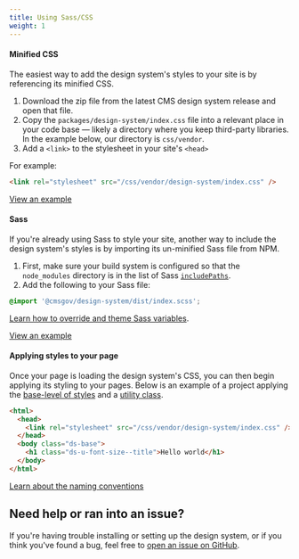 ```yaml
---
title: Using Sass/CSS
weight: 1
---
```


<h4 class="ds-h4 ds-u-font-size--base">Minified CSS</h4>

The easiest way to add the design system's styles to your site is by referencing its minified CSS.

1. Download the zip file from the latest CMS design system release and open that file.
1. Copy the `packages/design-system/index.css` file into a relevant place in your code base — likely a directory where you keep third-party libraries. In the example below, our directory is `css/vendor`.
1. Add a `<link>` to the stylesheet in your site's `<head>`

For example:

```html
<link rel="stylesheet" src="/css/vendor/design-system/index.css" />
```

[View an example](https://github.com/CMSgov/design-system/blob/master/examples/article/index.html)

<h4 class="ds-h4 ds-u-font-size--base" id="sass">Sass</h4>

If you're already using Sass to style your site, another way to include the design system's styles is by importing its un-minified Sass file from NPM.

1. First, make sure your build system is configured so that the `node_modules` directory is in the list of Sass [`includePaths`](https://github.com/sass/node-sass#includepaths).
2. Add the following to your Sass file:

```css
@import '@cmsgov/design-system/dist/index.scss';
```

[Learn how to override and theme Sass variables]({{root}}/startup/themes/).

[View an example](https://github.com/CMSgov/design-system/blob/master/examples/react-app/src/styles/index.scss)

<h4 class="ds-h4 ds-u-font-size--base">Applying styles to your page</h4>

Once your page is loading the design system's CSS, you can then begin applying its styling to your pages. Below is an example of a project applying the [base-level of styles]({{root}}/styles/base) and a [utility class]({{root}}/utilities/).

```html
<html>
  <head>
    <link rel="stylesheet" src="/css/vendor/design-system/index.css" />
  </head>
  <body class="ds-base">
    <h1 class="ds-u-font-size--title">Hello world</h1>
  </body>
</html>
```

[Learn about the naming conventions]({{root}}/guidelines/code-conventions)

<h2 id="need-help" class="ds-h2 ds-u-color--primary-darker">Need help or ran into an issue?</h2>

If you're having trouble installing or setting up the design system, or if you think you've found a bug, feel free to [open an issue on GitHub](https://github.com/CMSgov/design-system/issues).
